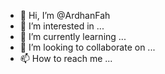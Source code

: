 - 👋 Hi, I’m @ArdhanFah
- 👀 I’m interested in ...
- 🌱 I’m currently learning ...
- 💞️ I’m looking to collaborate on ...
- 📫 How to reach me ...

<!---
ArdhanFah/ArdhanFah is a ✨ special ✨ repository because its `README.md` (this file) appears on your GitHub profile.
You can click the Preview link to take a look at your changes.
--->
